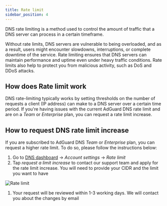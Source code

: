 ```yaml
---
title: Rate limit
sidebar_position: 4
---
```


DNS rate limiting is a method used to control the amount of traffic that a DNS server can process in a certain timeframe.

Without rate limits, DNS servers are vulnerable to being overloaded, and as a result, users might encounter slowdowns, interruptions, or complete downtime of the service. Rate limiting ensures that DNS servers can maintain performance and uptime even under heavy traffic conditions. Rate limits also help to protect you from malicious activity, such as DoS and DDoS attacks.

## How does Rate limit work

DNS rate-limiting typically works by setting thresholds on the number of requests a client (IP address) can make to a DNS server over a certain time period. If you're having issues with the current AdGuard DNS rate limit and are on a *Team* or *Enterprise* plan, you can request a rate limit increase.

## How to request DNS rate limit increase

If you are subscribed to AdGuard DNS *Team* or *Enterprise* plan, you can request a higher rate limit. To do so, please follow the instructions below:

 1. Go to [DNS dashboard](https://adguard-dns.io/dashboard/) → *Account settings* → *Rate limit*
 1. Tap *request a limit increase* to contact our support team and apply for the rate limit increase. You will need to provide your CIDR and the limit you want to have

 ![Rate limit](https://cdn.adtidy.org/content/kb/dns/private/rate_limit.png)

 1. Your request will be reviewed within 1-3 working days. We will contact you about the changes by email
